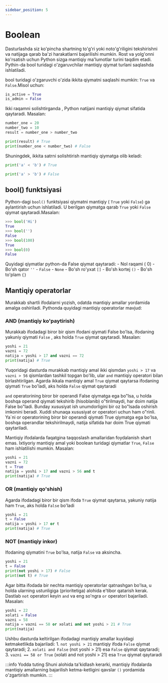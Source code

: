 ```yaml
---
sidebar_position: 5
---
```


# Boolean
Dasturlashda siz ko'pincha shartning to'g'ri yoki noto'g'riligini tekshirishni va natijaga qarab ba'zi harakatlarni bajarilishi mumkin.
Rost va yolg'onni ko'rsatish uchun Python sizga mantiqiy ma'lumotlar turini taqdim etadi. Pythin-da bool turidagi o'zgaruvchilar mantiqiy
qiymat turlani saqlashda ishlatiladi.

bool turidagi o'zgaruvchi o'zida ikkita qiymatni saqlashi mumkin: `True` va `False`.Misol uchun:
```python
is_active = True
is_admin = False
```

Ikki raqamni solishtirganda , Python natijani mantiqiy qiymat sifatida qaytaradi. Masalan:
```python
number_one = 20
number_two = 10
result = number_one > number_two

print(result) # True
print(number_one < number_two) # False
```

Shuningdek, ikkita satrni solishtirish mantiqiy qiymatga olib keladi:
```python
print('a' < 'b') # True

print('a' > 'b') # False
```

## bool() funktsiyasi
Python-dagi `bool()` funktsiyasi qiymatni mantiqiy ( `True` yoki `False`) ga aylantirish uchun ishlatiladi. 
U berilgan qiymatga qarab `True` yoki `False` qiymat qaytaradi.Masalan:
```python
>>> bool('Hi')
True
>>> bool('')
False
>>> bool(100)
True
>>> bool(0)
False
```

Quyidagi qiymatlar python-da False qiymat qaytaradi:
    - Nol raqami ( 0)
    - Bo'sh qator `''`
    - `False`
    - `None`
    - Bo'sh ro'yxat `[]`
    - Bo'sh kortej `()`
    - Bo'sh to'plam `{}`
## Mantiqiy operatorlar
Murakkab shartli ifodalarni yozish, odatda mantiqiy amallar yordamida
amalga oshiriladi. Pythonda quyidagi mantiqiy operatorlar mavjud:  
### AND (mantiqiy ko'paytirish)
Murakkab ifodadagi biror bir qism ifodani
qiymati False bo'lsa, ifodaning yakuniy qiymati `False` , aks holda `True` qiymat
qaytaradi. Masalan:
```python
yoshi = 21
vazni = 72
natija = yoshi > 17 and vazni == 72
print(natija) # True
```

Yuqoridagi dasturda murakkab mantiqiy amal ikki qismdan `yoshi > 17` va
`vazni > 56` qismlardan tashkil topgan bo'lib, ular `and` mantiqiy operatori bilan
birlashtirilgan. Agarda ikkala mantiqiy amal `True` qiymat qaytarsa ifodaning
qiymati `True` bo'ladi, aks holda `False` qiymat qaytaradi

`and` operatorining biror bir operandi False qiymatga ega bo‟lsa, u holda
boshqa operand qiymati tekshirib (hisoblanib) o‟tirilmaydi, har doim natija False
bo‟ladi. Bunday xususiyat ish unumdorligini bir oz bo‟lsada oshirish imkonini
beradi. Xuddi shunaqa xususiyat or operatori uchun ham o‟rinli. Ya`ni or
operatorining biror bir operandi qiymati True qiymatga ega bo'lsa, boshqa
operandlar tekshirilmaydi, natija sifatida har doim True qiymati qaytariladi.

Mantiqiy ifodalarda faqatgina taqqoslash amallaridan foydalanish shart emas.
Ixtiyoriy mantiqiy amal yoki boolean turidagi qiymatlar `True`, `False` ham
ishlatilishi mumkin. Masalan:
```python
yoshi = 21
vazni = 72
t = True
natija = yoshi > 17 and vazni > 56 and t
print(natija) # True
```
### OR (mantiqiy qo'shish)
Agarda ifodadagi biror bir qism ifoda `True` qiymat
qaytarsa, yakuniy natija ham `True`, aks holda `False` bo'ladi
```python
yoshi = 21
t = False
natija = yoshi > 17 or t
print(natija) # True
```

### NOT (mantiqiy inkor)
Ifodaning qiymatini `True` bo'lsa, natija `False` va
aksincha.
```python
yoshi = 21
t = False
print(not yoshi > 17) # False
print(not t) # True
```

Agar bitta ifodada bir nechta mantiqiy operatorlar qatnashgan bo'lsa, u holda
ularning ustunligiga (prioritetiga) alohida e'tibor qatarish kerak. Dastlab `not`
operatori keyin `and` va eng so'ngra `or` operatori bajariladi. Masalan:
```python
yoshi = 22
xolati = False
vazni = 58
natija = vazni == 58 or xolati and not yoshi > 21 # True
print(natija)
```
Ushbu dasturda keltirilgan ifodadagi mantiqiy amallar kuyidagi ketmaketlikda bajariladi:
    1. `not yoshi > 21` mantiqiy ifoda `False` qiymat qaytaradi;
    2. `xolati and False` (not yoshi > 21) esa `False` qiymat qaytaradi;
    3. `vazni == 58 or True` (xolati and not yoshi > 21) esa `True` qiymat qaytaradi

:::info Yodda tuting
Shuni alohida ta'kidlash kerarki, mantiqiy ifodalarda mantiqiy amallarning
bajarilish ketma-ketligini qavslar `()` yordamida o'zgartirish mumkin.
:::